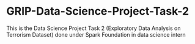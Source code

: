 # GRIP-Data-Science-Project-Task-2
This is the Data Science Project Task 2 (Exploratory Data Analysis on Terrorism Dataset) done under Spark Foundation  in data science intern
